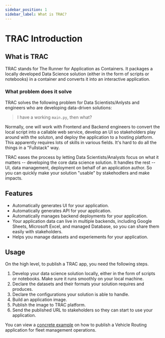 ```yaml
---
sidebar_position: 1
sidebar_label: What is TRAC?
---
```


# TRAC Introduction

## What is TRAC

TRAC stands for The Runner for Application as Containers. It packages a locally developed Data Science solution (either in the form of scripts or notebooks) in a container and converts it into an interactive application.

### What problem does it solve

TRAC solves the following problem for Data Scientists/Anlysts and engineers who are developing data-driven solutions:

> I have a working `main.py`, then what?

Normally, one will work with Frontend and Backend engineers to convert the local script into a callable web service, develop an UI so stakeholders play around with the soluton, and deploy the application to a hosting platform.
This apparently requires lots of skills in various fields. It's hard to do all the things in a "Fullstack" way.

TRAC eases the process by letting Data Scientists/Analysts focus on what it matters -- developing the core data science solution. It handles the rest -- UI, data management, deployment on behalf of an application author. So you can quickly make your solution "usable" by stakehodlers and make impacts.



## Features

- Automatically generates UI for your application.
- Automatically generates API for your application.
- Automatically manages backend deployments for your application.
- Your application data can live in multiple backends, including Google Sheets, Microsoft Excel, and managed Database, so you can share them easily with stakeholders.
- Helps you manage datasets and experiements for your application.


## Usage

On the high level, to publish a TRAC app, you need the following steps.
1. Develop your data science solution locally, either in the form of scripts or notebooks. Make sure it runs smoothly on your local machine.
2. Declare the datasets and their formats your solution requires and produces.
3. Declare the configurations your solution is able to handle.
4. Build an application image.
5. Publish the image to TRAC platform.
6. Send the published URL to stakeholders so they can start to use your application.

You can view a [concrete example](docs/tutorial-vrp/01-develop-locally.md) on how to publish a Vehicle Routing application for fleet management operations.
